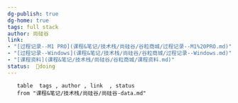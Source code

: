 ```yaml
---
dg-publish: true
dg-home: true
tags: full stack
author: 尚硅谷
link: 
- "[过程记录--M1 PRO](课程&笔记/技术栈/尚硅谷/谷粒商城/过程记录--M1%20PRO.md)"
- "[过程记录--Windows](课程&笔记/技术栈/尚硅谷/谷粒商城/过程记录--Windows.md)"
- "[课程资料](课程&笔记/技术栈/尚硅谷/谷粒商城/课程资料.md)"
status:  📝doing
---
```


``` dataview
   table  tags , author , link  , status
   from "课程&笔记/技术栈/尚硅谷/尚硅谷-data.md"
```